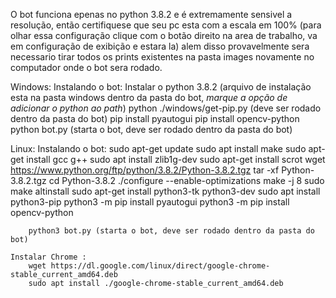 O bot funciona epenas no python 3.8.2 e é extremamente sensivel a resolução, então certifiquese que seu pc esta com a escala em 100% (para olhar essa configuração clique com o botão direito na area de trabalho, va em configuração de exibição e estara la) alem disso provavelmente sera necessario tirar todos os prints existentes na pasta images novamente no computador onde o bot sera rodado.

Windows:
	Instalando o bot:
		Instalar o python 3.8.2 (arquivo de instalação esta na pasta windows dentro da pasta do bot, *marque a opção de adicionar o python ao path*)
		python ./windows/get-pip.py (deve ser rodado dentro da pasta do bot)
		pip install pyautogui
		pip install opencv-python
		python bot.py (starta o bot, deve ser rodado dentro da pasta do bot)

Linux:
	Instalando o bot:
		sudo apt-get update
		sudo apt install make
		sudo apt-get install gcc g++
		sudo apt install zlib1g-dev
		sudo apt-get install scrot
		wget https://www.python.org/ftp/python/3.8.2/Python-3.8.2.tgz
		tar -xf Python-3.8.2.tgz
		cd Python-3.8.2
		./configure --enable-optimizations
		make -j 8
		sudo make altinstall
		sudo apt-get install python3-tk python3-dev
		sudo apt install python3-pip
		python3 -m pip install pyautogui
		python3 -m pip install opencv-python
		
		python3 bot.py (starta o bot, deve ser rodado dentro da pasta do bot)
		
	Instalar Chrome :
		wget https://dl.google.com/linux/direct/google-chrome-stable_current_amd64.deb
		sudo apt install ./google-chrome-stable_current_amd64.deb